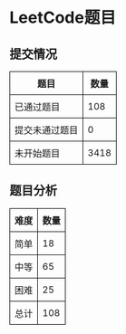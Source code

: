 
# LeetCode题目

## 提交情况

<table style="width: 50%; border-collapse: collapse;">
    <thead>
        <tr>
            <th style="border: 1px solid black; padding: 8px;">题目</th>
            <th style="border: 1px solid black; padding: 8px;">数量</th>
        </tr>
    </thead>
    <tbody>
        <tr>
            <td style="border: 1px solid black; padding: 8px;">已通过题目</td>
            <td style="border: 1px solid black; padding: 8px;">108</td>
        </tr>
        <tr>
            <td style="border: 1px solid black; padding: 8px;">提交未通过题目</td>
            <td style="border: 1px solid black; padding: 8px;">0</td>
        </tr>
        <tr>
            <td style="border: 1px solid black; padding: 8px;">未开始题目</td>
            <td style="border: 1px solid black; padding: 8px;">3418</td>
        </tr>
    </tbody>
</table>

## 题目分析
<table style="width: 50%; border-collapse: collapse;">
    <thead>
        <tr>
            <th style="border: 1px solid black; padding: 8px;">难度</th>
            <th style="border: 1px solid black; padding: 8px;">数量</th>
        </tr>
    </thead>
    <tbody>
        <tr>
            <td style="border: 1px solid black; padding: 8px;">简单</td>
            <td style="border: 1px solid black; padding: 8px;">18</td>
        </tr>
        <tr>
            <td style="border: 1px solid black; padding: 8px;">中等</td>
            <td style="border: 1px solid black; padding: 8px;">65</td>
        </tr>
        <tr>
            <td style="border: 1px solid black; padding: 8px;">困难</td>
            <td style="border: 1px solid black; padding: 8px;">25</td>
        </tr>
        <tr>
            <td style="border: 1px solid black; padding: 8px;">总计</td>
            <td style="border: 1px solid black; padding: 8px;">108</td>
        </tr>
    </tbody>
</table>


